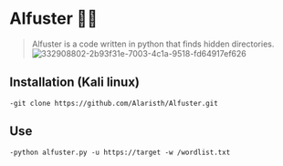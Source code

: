 # Alfuster 📂🔎
> Alfuster is a code written in python that finds hidden directories.
![332908802-2b93f31e-7003-4c1a-9518-fd64917ef626](https://github.com/Alaristh/Alfuster/assets/170560469/3368ed58-eb08-4bb9-8746-c356412fcc41)


## Installation (Kali linux)
`-git clone https://github.com/Alaristh/Alfuster.git`
## Use
`-python alfuster.py -u https://target -w /wordlist.txt`
